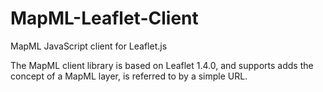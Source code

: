 # MapML-Leaflet-Client
MapML JavaScript client for Leaflet.js

The MapML client library is based on Leaflet 1.4.0, and supports adds the concept of a MapML layer, is referred to by a simple URL.

